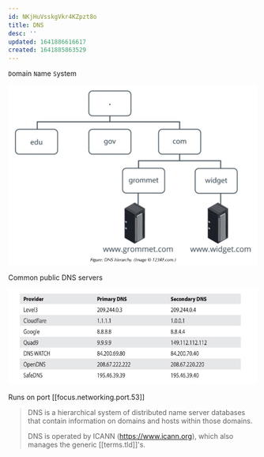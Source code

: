 ```yaml
---
id: NKjHuVsskgVkr4KZpzt8o
title: DNS
desc: ''
updated: 1641886616617
created: 1641885863529
---
```


`D`omain `N`ame `S`ystem

![dns](/assets/images/2022-01-10-23-27-55.png)

Common public DNS servers

![alt](/assets/images/Pasted_image_20211222203708.png)

Runs on port [[focus.networking.port.53]]

> DNS is a hierarchical system of distributed name server databases that contain information on domains and hosts within those domains.
>
> DNS is operated by ICANN (<https://www.icann.org>), which also manages the generic [[terms.tld]]'s.


